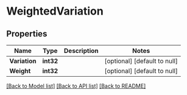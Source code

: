 # WeightedVariation

## Properties
Name | Type | Description | Notes
------------ | ------------- | ------------- | -------------
**Variation** | **int32** |  | [optional] [default to null]
**Weight** | **int32** |  | [optional] [default to null]

[[Back to Model list]](../README.md#documentation-for-models) [[Back to API list]](../README.md#documentation-for-api-endpoints) [[Back to README]](../README.md)


